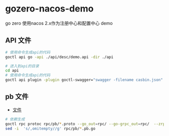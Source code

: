 # gozero-nacos-demo
go zero 使用nacos 2.x作为注册中心和配置中心 demo




## API 文件


```bash
# 使用命令生成api的代码
goctl api go -api ./api/desc/demo.api -dir ./api
```


```bash
# 进入到api的目录
cd api
# 使用命令生成api的代码
goctl api plugin -plugin goctl-swagger="swagger -filename casbin.json" -api ./desc/casbin.api -dir .
```

## pb 文件

* [文件](./rpc/pb/demo.proto)
```bash
# 依赖生成
goctl rpc protoc rpc/pb/*.proto --go_out=rpc/ --go-grpc_out=rpc/  --zrpc_out=rpc/
sed -i  's/,omitempty//g' rpc/pb/*.pb.go
```